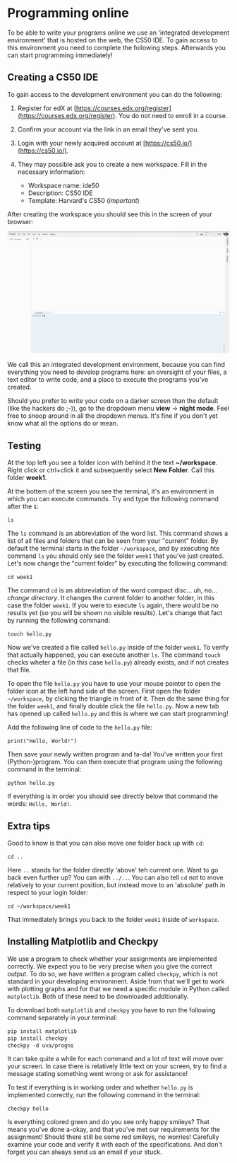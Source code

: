 # Programming online

To be able to write your programs online we use an 'integrated development environment' that is hosted on the web, the CS50 IDE. To gain access to this environment you need to complete the following steps. Afterwards you can start programming immediately!

## Creating a CS50 IDE

To gain access to the development environment you can do the following:

1. Register for edX at [https://courses.edx.org/register](https://courses.edx.org/register). You do not need to enroll in a course.

2. Confirm your account via the link in an email they've sent you.

3. Login with your newly acquired account at [https://cs50.io/](https://cs50.io/).

4. They may possible ask you to create a new workspace. Fill in the necessary information:

    - Workspace name: ide50
    - Description: CS50 IDE
    - Template: Harvard's CS50 (*important*)

After creating the workspace you should see this in the screen of your browser:

![cs50](cs50.png)

We call this an integrated development environment, because you can find everything you need to develop programs here: an oversight of your files, a text editor to write code, and a place to execute the programs you've created.

Should you prefer to write your code on a darker screen than the default (like the hackers do ;-)), go to the dropdown menu **view** -> **night mode**. Feel free to snoop around in all the dropdown menus. It's fine if you don't yet know what all the options do or mean.

## Testing

At the top left you see a folder icon with behind it the text **~/workspace**. Right click or ctrl+click it and subsequently select **New Folder**. Call this folder **week1**.

At the bottem of the screen you see the terminal, it's an environment in which you can execute commands. Try and type the following command after the `$`:

    ls

The `ls` command is an abbreviation of the word list. This command shows a list of all files and folders that can be seen from your "current" folder. By default the terminal starts in the folder `~/workspace`, and by executing hte command `ls` you should only see the folder `week1` that you've just created. Let's now change the "current folder" by executing the following command:

    cd week1

The command `cd` is an abbreviation of the word compact disc... uh, no... *change directory*. It changes the current folder to another folder, in this case the folder `week1`. If you were to execute `ls` again, there would be no results yet (so you will be shown no visible results). Let's change that fact by running the following command:

    touch hello.py

Now we've created a file called `hello.py` inside of the folder `week1`. To verify that actually happened, you can execute another `ls`. The command `touch` checks wheter a file (in this case `hello.py`) already exists, and if not creates that file.

To open the file `hello.py` you have to use your mouse pointer to open the folder icon at the left hand side of the screen. First open the folder `~/workspace`, by clicking the triangle in front of it. Then do the same thing for the folder `week1`, and finally double click the file `hello.py`. Now a new tab has opened up called `hello.py` and this is where we can start programming!

Add the following line of code to the `hello.py` file:

    print("Hello, World!")

Then save your newly written program and ta-da! You've written your first (Python-)program. You can then execute that program using the following command in the terminal:

    python hello.py

If everything is in order you should see directly below that command the words: `Hello, World!`.

## Extra tips

Good to know is that you can also move one folder back up with `cd`:

    cd ..

Here `..` stands for the folder directly 'above' teh current one. Want to go back even further up? You can with `../..`. You can also tell `cd` not to move relatively to your current position, but instead move to an 'absolute' path in respect to your login folder:

    cd ~/workspace/week1

That immediately brings you back to the folder `week1` inside of `workspace`.

## Installing Matplotlib and Checkpy

We use a program to check whether your assignments are implemented correctly. We expect you to be very precise when you give the correct output. To do so, we have written a program called `checkpy`, which is not standard in your developing environment. Aside from that we'll get to work with plotting graphs and for that we need a specific module in Python called `matplotlib`. Both of these need to be downloaded additionally.

To download both `matplotlib` and `checkpy` you have to run the following command separately in your terminal:

    pip install matplotlib
    pip install checkpy
    checkpy -d uva/progns

It can take quite a while for each command and a lot of text will move over your screen. In case there is relatively little text on your screen, try to find a message stating something went wrong or ask for assistance! 

To test if everything is in working order and whether `hello.py` is implemented correctly, run the following command in the terminal:

    checkpy hello

Is everything colored green and do you see only happy smileys? That means you've done a-okay, and that you've met our requirements for the assignment! Should there still be some red smileys, no worries! Carefully examine your code and verify it with each of the specifications. And don't forget you can always send us an email if your stuck.
